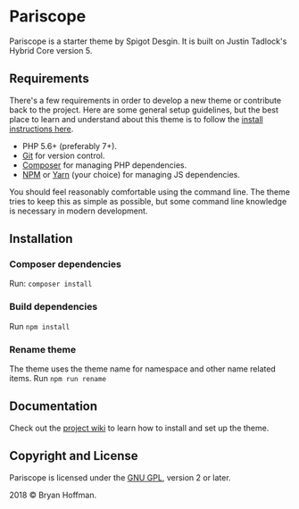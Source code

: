# Pariscope

Pariscope is a starter theme by Spigot Desgin. It is built on Justin Tadlock's Hybrid Core version 5. 



## Requirements

There's a few requirements in order to develop a new theme or contribute back to the project. Here are some general setup guidelines, but the best place to learn and understand about this theme is to follow the [install instructions here](https://github.com/justintadlock/mythic/wiki/Installation).

* PHP 5.6+ (preferably 7+).
* [Git](https://git-scm.com/) for version control.
* [Composer](https://getcomposer.org/) for managing PHP dependencies.
* [NPM](https://www.npmjs.com/) or [Yarn](https://yarnpkg.com/en/) (your choice) for managing JS dependencies.

You should feel reasonably comfortable using the command line. The theme tries to keep this as simple as possible, but some command line knowledge is necessary in modern development.

## Installation

### Composer dependencies
Run: `composer install`

### Build dependencies
Run `npm install`

### Rename theme
The theme uses the theme name for namespace and other name related items. 
Run `npm run rename`


## Documentation

Check out the [project wiki](https://github.com/justintadlock/wiki) to learn how to install and set up the theme.

## Copyright and License

Pariscope is licensed under the [GNU GPL](http://www.gnu.org/licenses/old-licenses/gpl-2.0.html), version 2 or later.

2018 &copy; Bryan Hoffman.
